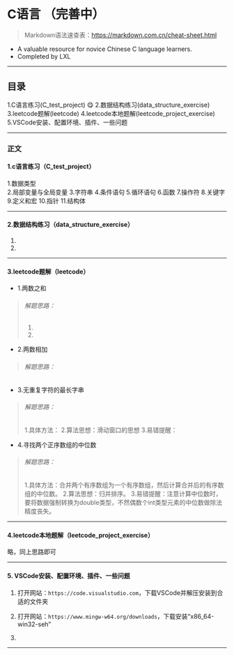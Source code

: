 # C语言 （完善中）
>Markdown语法速查表：https://markdown.com.cn/cheat-sheet.html
- A valuable resource for novice Chinese C language learners.
- Completed by LXL

---
## 目录
1.C语言练习(C_test_project) :yum:
2.数据结构练习(data_structure_exercise)
3.leetcode题解(leetcode)
4.leetcode本地题解(leetcode_project_exercise)
5.VSCode安装、配置环境、插件、一些问题

---
### 正文
#### 1.**c语言练习（C_test_project）**
1.数据类型  
2.局部变量与全局变量
3.字符串
4.条件语句
5.循环语句
6.函数
7.操作符
8.关键字
9.定义和宏
10.指针
11.结构体

---
#### 2.**数据结构练习（data_structure_exercise）**
1.
2.


---
#### 3.**leetcode题解（leetcode）**
- 1.两数之和
>###### 解题思路：
>1.
>2.
- 2.两数相加
>###### 解题思路：

- 3.无重复字符的最长字串
>###### 解题思路：
>1.具体方法：
>2.算法思想：滑动窗口的思想
>3.易错提醒：
- 4.寻找两个正序数组的中位数
>###### 解题思路：
>1.具体方法：合并两个有序数组为一个有序数组，然后计算合并后的有序数组的中位数。
>2.算法思想：归并排序。
>3.易错提醒：注意计算中位数时，要将数据强制转换为double类型，不然偶数个int类型元素的中位数做除法精度丧失。

---
#### 4.**leetcode本地题解（leetcode_project_exercise）**

略，同上思路即可

---
#### 5. **VSCode安装、配置环境、插件、一些问题**

   1. 打开网站：`https://code.visualstudio.com`，下载VSCode并解压安装到合适的文件夹
 
   2. 打开网站：`https://www.mingw-w64.org/downloads`，下载安装“x86_64-win32-seh”
   3.
---
